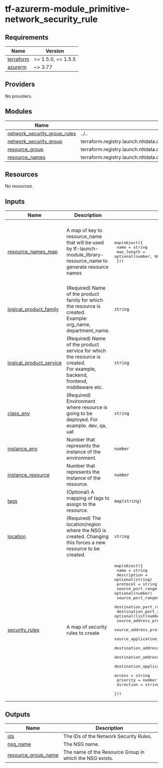 # tf-azurerm-module_primitive-network_security_rule

<!-- BEGINNING OF PRE-COMMIT-TERRAFORM DOCS HOOK -->
## Requirements

| Name | Version |
|------|---------|
| <a name="requirement_terraform"></a> [terraform](#requirement\_terraform) | >= 1.5.0, <= 1.5.5 |
| <a name="requirement_azurerm"></a> [azurerm](#requirement\_azurerm) | ~> 3.77 |

## Providers

No providers.

## Modules

| Name | Source | Version |
|------|--------|---------|
| <a name="module_network_security_group_rules"></a> [network\_security\_group\_rules](#module\_network\_security\_group\_rules) | ../.. | n/a |
| <a name="module_network_security_group"></a> [network\_security\_group](#module\_network\_security\_group) | terraform.registry.launch.nttdata.com/module_primitive/network_security_group/azurerm | ~> 1.0 |
| <a name="module_resource_group"></a> [resource\_group](#module\_resource\_group) | terraform.registry.launch.nttdata.com/module_primitive/resource_group/azurerm | ~> 1.0 |
| <a name="module_resource_names"></a> [resource\_names](#module\_resource\_names) | terraform.registry.launch.nttdata.com/module_library/resource_name/launch | ~> 1.0 |

## Resources

No resources.

## Inputs

| Name | Description | Type | Default | Required |
|------|-------------|------|---------|:--------:|
| <a name="input_resource_names_map"></a> [resource\_names\_map](#input\_resource\_names\_map) | A map of key to resource\_name that will be used by tf-launch-module\_library-resource\_name to generate resource names | <pre>map(object({<br>    name       = string<br>    max_length = optional(number, 60)<br>  }))</pre> | <pre>{<br>  "network_security_group": {<br>    "max_length": 80,<br>    "name": "nsgRule"<br>  },<br>  "resource_group": {<br>    "max_length": 80,<br>    "name": "rg"<br>  }<br>}</pre> | no |
| <a name="input_logical_product_family"></a> [logical\_product\_family](#input\_logical\_product\_family) | (Required) Name of the product family for which the resource is created.<br>    Example: org\_name, department\_name. | `string` | `"launch"` | no |
| <a name="input_logical_product_service"></a> [logical\_product\_service](#input\_logical\_product\_service) | (Required) Name of the product service for which the resource is created.<br>    For example, backend, frontend, middleware etc. | `string` | `"nsgRule"` | no |
| <a name="input_class_env"></a> [class\_env](#input\_class\_env) | (Required) Environment where resource is going to be deployed. For example. dev, qa, uat | `string` | `"dev"` | no |
| <a name="input_instance_env"></a> [instance\_env](#input\_instance\_env) | Number that represents the instance of the environment. | `number` | `0` | no |
| <a name="input_instance_resource"></a> [instance\_resource](#input\_instance\_resource) | Number that represents the instance of the resource. | `number` | `0` | no |
| <a name="input_tags"></a> [tags](#input\_tags) | (Optional) A mapping of tags to assign to the resource. | `map(string)` | `{}` | no |
| <a name="input_location"></a> [location](#input\_location) | (Required) The location/region where the NSG is created. Changing this forces a new resource to be created. | `string` | n/a | yes |
| <a name="input_security_rules"></a> [security\_rules](#input\_security\_rules) | A map of security rules to create | <pre>map(object({<br>    name                                       = string<br>    description                                = optional(string)<br>    protocol                                   = string<br>    source_port_range                          = optional(number)<br>    source_port_ranges                         = optional(list(number))<br>    destination_port_range                     = optional(number)<br>    destination_port_ranges                    = optional(list(number))<br>    source_address_prefix                      = optional(string)<br>    source_address_prefixes                    = optional(list(string))<br>    source_application_security_group_ids      = optional(list(string))<br>    destination_address_prefix                 = optional(string)<br>    destination_address_prefixes               = optional(list(string))<br>    destination_application_security_group_ids = optional(list(string))<br>    access                                     = string<br>    priority                                   = number<br>    direction                                  = string<br>  }))</pre> | `{}` | no |

## Outputs

| Name | Description |
|------|-------------|
| <a name="output_ids"></a> [ids](#output\_ids) | The IDs of the Network Security Rules. |
| <a name="output_nsg_name"></a> [nsg\_name](#output\_nsg\_name) | The NSG name. |
| <a name="output_resource_group_name"></a> [resource\_group\_name](#output\_resource\_group\_name) | The name of the Resource Group in which the NSG exists. |
<!-- END OF PRE-COMMIT-TERRAFORM DOCS HOOK -->
